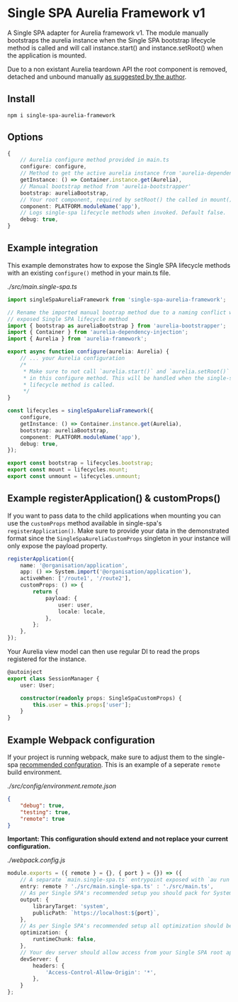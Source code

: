 # Single SPA Aurelia Framework v1

A Single SPA adapter for Aurelia framework v1. The module manually bootstraps the aurelia instance when the Single SPA bootstrap lifecycle method is called and will call instance.start() and instance.setRoot() when the application is mounted.

Due to a non existant Aurelia teardown API the root component is removed, detached and unbound manually [as suggested by the author](https://github.com/aurelia/framework/issues/714#issuecomment-279605202).

## Install

```
npm i single-spa-aurelia-framework
```

## Options

```typescript
{
    // Aurelia configure method provided in main.ts
    configure: configure,
    // Method to get the active aurelia instance from 'aurelia-dependency-injection'
    getInstance: () => Container.instance.get(Aurelia),
    // Manual bootstrap method from 'aurelia-bootstrapper'
    bootstrap: aureliaBootstrap,
    // Your root component, required by setRoot() the called in mount() lifecycle method.
    component: PLATFORM.moduleName('app'),
    // Logs single-spa lifecycle methods when invoked. Default false.
    debug: true,
}
```

## Example integration

This example demonstrates how to expose the Single SPA lifecycle methods with an existing `configure()` method in your main.ts file.

_./src/main.single-spa.ts_

```typescript
import singleSpaAureliaFramework from 'single-spa-aurelia-framework';

// Rename the imported manual bootrap method due to a naming conflict with the
// exposed Single SPA lifecycle method
import { bootstrap as aureliaBootstrap } from 'aurelia-bootstrapper';
import { Container } from 'aurelia-dependency-injection';
import { Aurelia } from 'aurelia-framework';

export async function configure(aurelia: Aurelia) {
    // ... your Aurelia configuration
    /*
     * Make sure to not call `aurelia.start()` and `aurelia.setRoot()` on the aurelia instance
     * in this configure method. This will be handled when the single-spa mount
     * lifecycle method is called.
     */
}

const lifecycles = singleSpaAureliaFramework({
    configure,
    getInstance: () => Container.instance.get(Aurelia),
    bootstrap: aureliaBootstrap,
    component: PLATFORM.moduleName('app'),
    debug: true,
});

export const bootstrap = lifecycles.bootstrap;
export const mount = lifecycles.mount;
export const unmount = lifecycles.unmount;
```

## Example registerApplication() & customProps()

If you want to pass data to the child applications when mounting you can use the `customProps` method available in single-spa's `registerApplication()`. Make sure to provide your data in the demonstrated format since the `SingleSpaAureliaCustomProps` singleton in your instance will only expose the payload property.

```typescript
registerApplication({
    name: '@organisation/application',
    app: () => System.import('@organisation/application'),
    activeWhen: ['/route1', '/route2'],
    customProps: () => {
        return {
            payload: {
                user: user,
                locale: locale,
            },
        };
    },
});
```

Your Aurelia view model can then use regular DI to read the props registered for the instance.

```typescript
@autoinject
export class SessionManager {
    user: User;

    constructor(readonly props: SingleSpaCustomProps) {
        this.user = this.props['user'];
    }
}
```

## Example Webpack configuration

If your project is running webpack, make sure to adjust them to the single-spa [recommended confguration](https://single-spa.js.org/docs/recommended-setup#build-tools-webpack--rollup). This is an example of a seperate `remote` build environment.

_./src/config/environment.remote.json_

```json
{
    "debug": true,
    "testing": true,
    "remote": true
}
```

**Important: This configuration should extend and not replace your current configuration.**

_./webpack.config.js_

```typescript
module.exports = ({ remote } = {}, { port } = {}) => ({
    // A separate `main.single-spa.ts` entrypoint exposed with `au run --env.remote`.
    entry: remote ? './src/main.single-spa.ts' : './src/main.ts',
    // As per Single SPA's recommended setup you should pack for System.register() format.
    output: {
        libraryTarget: 'system',
        publicPath: `https://localhost:${port}`,
    },
    // As per Single SPA's recommended setup all optimization should be disabled.
    optimization: {
        runtimeChunk: false,
    },
    // Your dev server should allow access from your Single SPA root app.
    devServer: {
        headers: {
            'Access-Control-Allow-Origin': '*',
        },
    }
};
```
